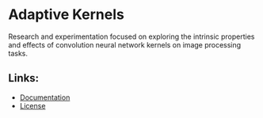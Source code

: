 # Adaptive Kernels
Research and experimentation focused on exploring the intrinsic properties and effects of convolution neural network kernels on image processing tasks.

## Links:
* [Documentation](./docs/README.md)
* [License](./LICENSE)